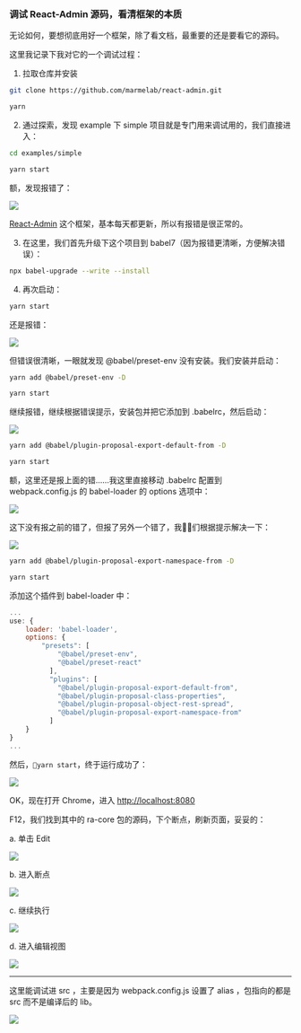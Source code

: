 ### 调试 React-Admin 源码，看清框架的本质

无论如何，要想彻底用好一个框架，除了看文档，最重要的还是要看它的源码。

这里我记录下我对它的一个调试过程：

1. 拉取仓库并安装

```sh
git clone https://github.com/marmelab/react-admin.git

yarn
```

2. 通过探索，发现 example 下 simple 项目就是专门用来调试用的，我们直接进入：

```sh
cd examples/simple

yarn start
```

额，发现报错了：

![](../images/debug/debug-1.png)

[React-Admin](https://github.com/marmelab/react-admin.git) 这个框架，基本每天都更新，所以有报错是很正常的。

3. 在这里，我们首先升级下这个项目到 babel7（因为报错更清晰，方便解决错误）：

```sh
npx babel-upgrade --write --install
```

4. 再次启动：

```sh
yarn start
```

还是报错：

![](../images/debug/debug-2.png)

但错误很清晰，一眼就发现 @babel/preset-env 没有安装。我们安装并启动：

```sh
yarn add @babel/preset-env -D

yarn start
```

继续报错，继续根据错误提示，安装包并把它添加到 .babelrc，然后启动：

![](../images/debug/debug-3.png)

```sh
yarn add @babel/plugin-proposal-export-default-from -D

yarn start
```

额，这里还是报上面的错……我这里直接移动 .babelrc 配置到 webpack.config.js 的 babel-loader 的 options 选项中：

![](../images/debug/debug-4.png)

这下没有报之前的错了，但报了另外一个错了，我们根据提示解决一下：

![](../images/debug/debug-5.png)

```sh
yarn add @babel/plugin-proposal-export-namespace-from -D

yarn start
```

添加这个插件到 babel-loader 中：

```js
...
use: { 
    loader: 'babel-loader',
    options: {
        "presets": [
            "@babel/preset-env",
            "@babel/preset-react"
          ],
          "plugins": [
            "@babel/plugin-proposal-export-default-from",
            "@babel/plugin-proposal-class-properties",
            "@babel/plugin-proposal-object-rest-spread",
            "@babel/plugin-proposal-export-namespace-from"
          ]
    }
}
...
```

然后，`yarn start`，终于运行成功了：

![](../images/debug/debug-6.png)


OK，现在打开 Chrome，进入 [http://localhost:8080](http://localhost:8080)

F12，我们找到其中的 ra-core 包的源码，下个断点，刷新页面，妥妥的：

a. 单击 Edit

![](../images/debug-step-1.png)

b. 进入断点

![](../images/debug-step-2.png)

c. 继续执行

![](../images/debug-step-3.png)

d. 进入编辑视图

![](../images/debug-step-4.png)

---

这里能调试进 src ，主要是因为 webpack.config.js 设置了 alias ，包指向的都是 src 而不是编译后的 lib。

![](../images/debug-webpack-config.png)
